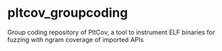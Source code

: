 # pltcov_groupcoding
Group coding repository of PltCov, a tool to instrument ELF binaries for fuzzing with ngram coverage of imported APIs
